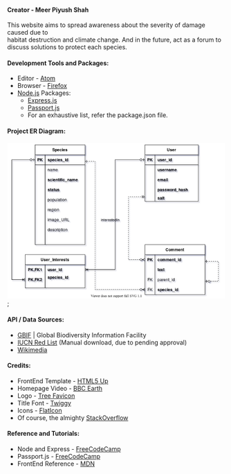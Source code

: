 #### Creator - Meer Piyush Shah

This website aims to spread awareness about the severity of damage caused due to </br>
habitat destruction and climate change. And in the future, act as a forum to </br>
discuss solutions to protect each species.

#### Development Tools and Packages:
* Editor - [Atom](https://atom.io/)
* Browser - [Firefox](https://www.mozilla.org/en-US/firefox/new/)
* [Node.js](https://nodejs.org/en/) Packages:
  * [Express.js](https://expressjs.com/)
  * [Passport.js](https://www.passportjs.org/)
  * For an exhaustive list, refer the package.json file.

#### Project ER Diagram:
![ERD](database/ExtinctOrAlive_ERD.png);

#### API / Data Sources:
* [GBIF](https://www.gbif.org/) | Global Biodiversity Information Facility
* [IUCN Red List](https://apiv3.iucnredlist.org/api/v3/docs) (Manual download, due to pending approval)
* [Wikimedia](https://api.wikimedia.org/)

#### Credits:
* FrontEnd Template - [HTML5 Up](https://html5up.net/story)
* Homepage Video - [BBC Earth](https://www.bbcearth.com/shows/serengeti-ii)
* Logo - [Tree Favicon](https://www.favicon.cc/?action=icon&file_id=795443)
* Title Font - [Twiggy](https://www.dafont.com/twiggy.font)
* Icons - [FlatIcon](https://www.flaticon.com/authors/kiranshastry)
* Of course, the almighty [StackOverflow](https://stackoverflow.com/)

#### Reference and Tutorials:
* Node and Express - [FreeCodeCamp](https://www.youtube.com/watch?v=Oe421EPjeBE)
* Passport.js - [FreeCodeCamp](https://www.youtube.com/watch?v=F-sFp_AvHc8)
* FrontEnd Reference - [MDN](https://developer.mozilla.org/en-US/docs/Learn)
